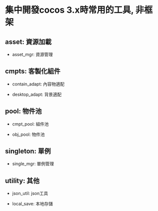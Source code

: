 # 集中開發cocos 3.x時常用的工具, 非框架

## asset: 資源加載

- asset_mgr: 資源管理

## cmpts: 客製化組件

- contain_adapt: 內容物適配

- desktop_adapt: 背景適配

## pool: 物件池

- cmpt_pool: 組件池

- obj_pool: 物件池

## singleton: 單例

- single_mgr: 單例管理

## utility: 其他

- json_util: json工具

- local_save: 本地存儲
